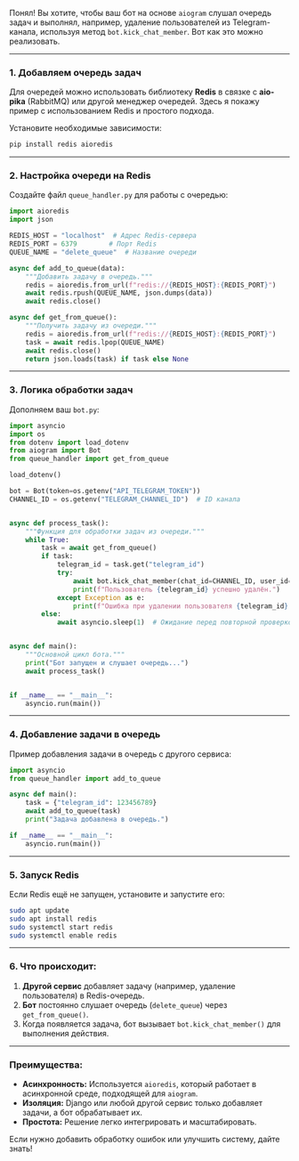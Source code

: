 Понял! Вы хотите, чтобы ваш бот на основе `aiogram` слушал очередь задач и выполнял, например, удаление пользователей из Telegram-канала, используя метод `bot.kick_chat_member`. Вот как это можно реализовать.

---

### **1. Добавляем очередь задач**
Для очередей можно использовать библиотеку **Redis** в связке с **aio-pika** (RabbitMQ) или другой менеджер очередей. Здесь я покажу пример с использованием Redis и простого подхода.

Установите необходимые зависимости:
```bash
pip install redis aioredis
```

---

### **2. Настройка очереди на Redis**
Создайте файл `queue_handler.py` для работы с очередью:
```python
import aioredis
import json

REDIS_HOST = "localhost"  # Адрес Redis-сервера
REDIS_PORT = 6379        # Порт Redis
QUEUE_NAME = "delete_queue"  # Название очереди

async def add_to_queue(data):
    """Добавить задачу в очередь."""
    redis = aioredis.from_url(f"redis://{REDIS_HOST}:{REDIS_PORT}")
    await redis.rpush(QUEUE_NAME, json.dumps(data))
    await redis.close()

async def get_from_queue():
    """Получить задачу из очереди."""
    redis = aioredis.from_url(f"redis://{REDIS_HOST}:{REDIS_PORT}")
    task = await redis.lpop(QUEUE_NAME)
    await redis.close()
    return json.loads(task) if task else None
```

---

### **3. Логика обработки задач**
Дополняем ваш `bot.py`:

```python
import asyncio
import os
from dotenv import load_dotenv
from aiogram import Bot
from queue_handler import get_from_queue

load_dotenv()

bot = Bot(token=os.getenv("API_TELEGRAM_TOKEN"))
CHANNEL_ID = os.getenv("TELEGRAM_CHANNEL_ID")  # ID канала


async def process_task():
    """Функция для обработки задач из очереди."""
    while True:
        task = await get_from_queue()
        if task:
            telegram_id = task.get("telegram_id")
            try:
                await bot.kick_chat_member(chat_id=CHANNEL_ID, user_id=telegram_id)
                print(f"Пользователь {telegram_id} успешно удалён.")
            except Exception as e:
                print(f"Ошибка при удалении пользователя {telegram_id}: {e}")
        else:
            await asyncio.sleep(1)  # Ожидание перед повторной проверкой


async def main():
    """Основной цикл бота."""
    print("Бот запущен и слушает очередь...")
    await process_task()


if __name__ == "__main__":
    asyncio.run(main())
```

---

### **4. Добавление задачи в очередь**
Пример добавления задачи в очередь с другого сервиса:
```python
import asyncio
from queue_handler import add_to_queue

async def main():
    task = {"telegram_id": 123456789}
    await add_to_queue(task)
    print("Задача добавлена в очередь.")

if __name__ == "__main__":
    asyncio.run(main())
```

---

### **5. Запуск Redis**
Если Redis ещё не запущен, установите и запустите его:
```bash
sudo apt update
sudo apt install redis
sudo systemctl start redis
sudo systemctl enable redis
```

---

### **6. Что происходит:**
1. **Другой сервис** добавляет задачу (например, удаление пользователя) в Redis-очередь.
2. **Бот** постоянно слушает очередь (`delete_queue`) через `get_from_queue()`.
3. Когда появляется задача, бот вызывает `bot.kick_chat_member()` для выполнения действия.

---

### **Преимущества:**
- **Асинхронность:** Используется `aioredis`, который работает в асинхронной среде, подходящей для `aiogram`.
- **Изоляция:** Django или любой другой сервис только добавляет задачи, а бот обрабатывает их.
- **Простота:** Решение легко интегрировать и масштабировать.

Если нужно добавить обработку ошибок или улучшить систему, дайте знать!